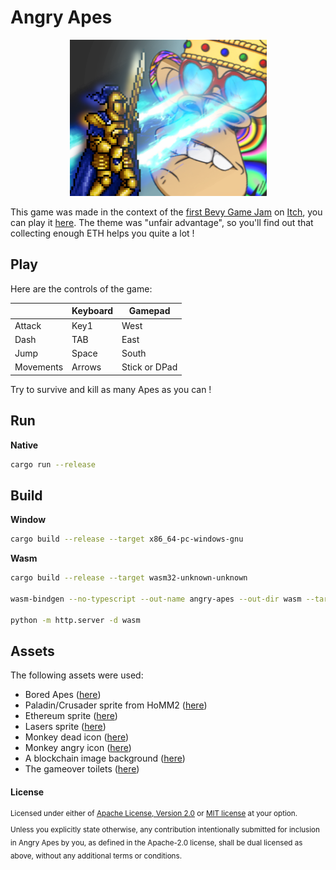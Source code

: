 # Angry Apes

<p align="center">
<img width="315" height="250" src="assets/cover.png">
</p>

This game was made in the context of the [first Bevy Game Jam][bevy-jam-1] on
[Itch][itch-io], you can play it [here][live-game]. The theme was "unfair advantage",
so you'll find out that collecting enough ETH helps you quite a lot !

[bevy-jam-1]: https://itch.io/jam/bevy-jam-1
[itch-io]: https://lerouxrgd.itch.io/angry-apes
[live-game]: https://lerouxrgd.github.io/angry-apes/

## Play

Here are the controls of the game:

|           | Keyboard | Gamepad       |
|-----------|----------|---------------|
| Attack    | Key1     | West          |
| Dash      | TAB      | East          |
| Jump      | Space    | South         |
| Movements | Arrows   | Stick or DPad |

Try to survive and kill as many Apes as you can !

## Run

**Native**

```sh
cargo run --release
```

## Build

**Window**

```sh
cargo build --release --target x86_64-pc-windows-gnu
```

**Wasm**

```sh
cargo build --release --target wasm32-unknown-unknown

wasm-bindgen --no-typescript --out-name angry-apes --out-dir wasm --target web target/wasm32-unknown-unknown/release/angry-apes.wasm

python -m http.server -d wasm
```

## Assets

The following assets were used:

* Bored Apes ([here][apes])
* Paladin/Crusader sprite from HoMM2 ([here][homm2])
* Ethereum sprite ([here][eth])
* Lasers sprite ([here][lasers])
* Monkey dead icon ([here][monkey-dead])
* Monkey angry icon ([here][monkey-ok])
* A blockchain image background ([here][background])
* The gameover toilets ([here][toilets])

[apes]: https://boredapeyachtclub.com/#/gallery
[homm2]: https://www.spriters-resource.com/pc_computer/heroesofmightandmagic2
[eth]: https://steemit.com/slothicorn/@wanaf/ethereum-in-3d-pixel-art-gifs
[lasers]: https://opengameart.org/content/laser-effect-sheet
[monkey-dead]: https://www.iconspng.com/image/71030/monkey-emoji-dead-apea
[monkey-ok]: https://www.iconspng.com/image/70806/monkey-emoji-dissatisfied
[background]: https://suedholstein.sparkasseblog.de/files/uploads/sharedContent/9927/1559574685PK-Blockchain-iStock-913017224.jpg
[toilets]: https://ik.imagekit.io/bayc/assets/toilet.png

#### License

<sup>
Licensed under either of <a href="LICENSE-APACHE">Apache License, Version
2.0</a> or <a href="LICENSE-MIT">MIT license</a> at your option.
</sup>

<br>

<sub>
Unless you explicitly state otherwise, any contribution intentionally submitted
for inclusion in Angry Apes by you, as defined in the Apache-2.0 license, shall be
dual licensed as above, without any additional terms or conditions.
</sub>
